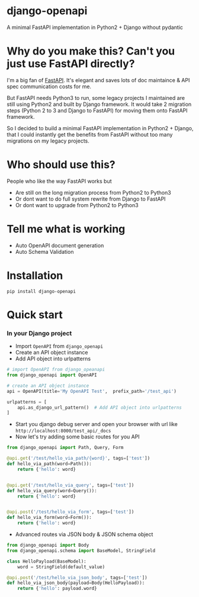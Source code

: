 # django-openapi
A minimal FastAPI implementation in Python2 + Django without pydantic

# Why do you make this? Can't you just use FastAPI directly?
I'm a big fan of [FastAPI](https://fastapi.tiangolo.com/). It's elegant and saves lots of doc maintaince & API spec communication costs for me.

But FastAPI needs Python3 to run, some legacy projects I maintained are still using Python2 and built by  Django framework. It would take 2 migration steps (Python 2 to 3 and Django to FastAPI) for moving them onto FastAPI framework.

So I decided to build a minimal FastAPI implementation in Python2 + Django, that I could instantly get the benefits from FastAPI without too many migrations on my legacy projects.

# Who should use this?
People who like the way FastAPI works but
* Are still on the long migration process from Python2 to Python3
* Or dont want to do full system rewrite from Django to FastAPI
* Or dont want to upgrade from Python2 to Python3

# Tell me what is working
* Auto OpenAPI document generation
* Auto Schema Validation

# Installation

```
pip install django-openapi
```

# Quick start

### In your Django project

* Import `OpenAPI` from `django_openapi`
* Create an API object instance
* Add API object into urlpatterns

```python
# import OpenAPI from django_opeanapi
from django_openapi import OpenAPI

# create an API object instance
api = OpenAPI(title='My OpenAPI Test',	prefix_path='/test_api')

urlpatterns = [
	api.as_django_url_pattern()  # Add API object into urlpatterns
]
```

* Start you django debug server and open your browser with url like `http://localhost:8000/test_api/_docs`
* Now let's try adding some basic routes for you API

```python
from django_openapi import Path, Query, Form

@api.get('/test/hello_via_path/{word}', tags=['test'])
def hello_via_path(word=Path()):
    return {'hello': word}


@api.get('/test/hello_via_query', tags=['test'])
def hello_via_query(word=Query()):
    return {'hello': word}


@api.post('/test/hello_via_form', tags=['test'])
def hello_via_form(word=Form()):
    return {'hello': word}
```

* Advanced routes via JSON body & JSON schema object

```python
from django_openapi import Body
from django_openapi.schema import BaseModel, StringField

class HelloPayload(BaseModel):
    word = StringField(default_value)

@api.post('/test/hello_via_json_body', tags=['test'])
def hello_via_json_body(payload=Body(HelloPayload)):
    return {'hello': payload.word}
```

